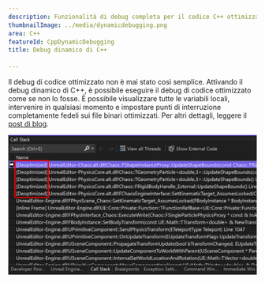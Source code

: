 ```yaml
---
description: Funzionalità di debug completa per il codice C++ ottimizzato senza compromettere le prestazioni.
thumbnailImage: ../media/dynamicdebugging.png
area: C++
featureId: CppDynamicDebugging
title: Debug dinamico di C++

---
```



Il debug di codice ottimizzato non è mai stato così semplice. Attivando il debug dinamico di C++, è possibile eseguire il debug di codice ottimizzato come se non lo fosse. È possibile visualizzare tutte le variabili locali, intervenire in qualsiasi momento e impostare punti di interruzione completamente fedeli sui file binari ottimizzati. Per altri dettagli, leggere il [post di blog](https://aka.ms/dynamicdebugging).

![Debug dinamico di C++](../media/dynamicdebugging.png)
